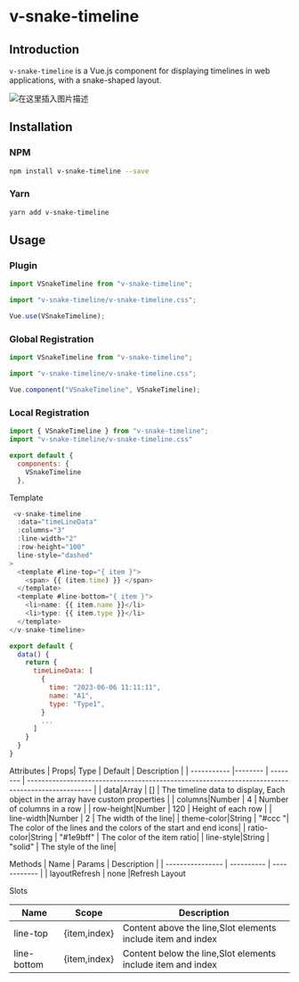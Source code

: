 # v-snake-timeline

<h2>Introduction</h2>
<p><code>v-snake-timeline</code> is a Vue.js component for displaying timelines in web applications, with a snake-shaped layout.</p>

[](https://fangzhouzhu.github.io/v-snake-timeline/v-snake-timeline.jpg)![在这里插入图片描述](https://fangzhouzhu.github.io/v-snake-timeline/v-snake-timeline.jpg)

<h2>Installation</h2>
<h3>NPM</h3>

```bash
npm install v-snake-timeline --save
```

<h3>Yarn</h3>

```bash
yarn add v-snake-timeline
```

<h2>Usage</h2>
<h3>Plugin</h3>

```javascript
import VSnakeTimeline from "v-snake-timeline";

import "v-snake-timeline/v-snake-timeline.css";

Vue.use(VSnakeTimeline);
```

<h3>Global Registration</h3>

```javascript
import VSnakeTimeline from "v-snake-timeline";

import "v-snake-timeline/v-snake-timeline.css";

Vue.component("VSnakeTimeline", VSnakeTimeline);
```

<h3>Local Registration</h3>

```javascript
import { VSnakeTimeline } from "v-snake-timeline";
import "v-snake-timeline/v-snake-timeline.css"

export default {
  components: {
    VSnakeTimeline
  },
```

Template

```javascript
 <v-snake-timeline
  :data="timeLineData"
  :columns="3"
  :line-width="2"
  :row-height="100"
  line-style="dashed"
>
  <template #line-top="{ item }">
    <span> {{ (item.time) }} </span>
  </template>
  <template #line-bottom="{ item }">
    <li>name: {{ item.name }}</li>
    <li>type: {{ item.type }}</li>
  </template>
</v-snake-timeline>

export default {
  data() {
    return {
      timeLineData: [
        {
          time: "2023-06-06 11:11:11",
          name: "A1",
          type: "Type1",
        }
        ...
      ]
    }
  }
}
```

Attributes
| Props| Type | Default | Description |
| ----------- |-------- | -------- | ------------------------------------------------------------------------------------------------ |
| data|Array | [] | The timeline data to display, Each object in the array have custom properties |
| columns|Number | 4 | Number of columns in a row |
| row-height|Number | 120 | Height of each row |
| line-width|Number | 2 | The width of the line|
| theme-color|String | "#ccc "| The color of the lines and the colors of the start and end icons|
| ratio-color|String | "#1e9bff" | The color of the item ratio|
| line-style|String | "solid" | The style of the line|

Methods
| Name | Params | Description |
| ---------------- | ---------- | ------------ |
| layoutRefresh | none |Refresh Layout

Slots

| Name        | Scope        | Description                                                 |
| ----------- | ------------ | ----------------------------------------------------------- |
| line-top    | {item,index} | Content above the line,Slot elements include item and index |
| line-bottom | {item,index} | Content below the line,Slot elements include item and index |

